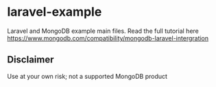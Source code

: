 # laravel-example
Laravel and MongoDB example main files. Read the full tutorial here https://www.mongodb.com/compatibility/mongodb-laravel-intergration

## Disclaimer
Use at your own risk; not a supported MongoDB product
